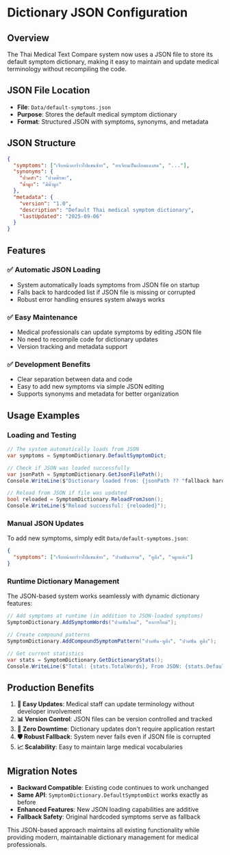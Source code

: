 # Dictionary JSON Configuration

## Overview

The Thai Medical Text Compare system now uses a JSON file to store its default symptom dictionary, making it easy to maintain and update medical terminology without recompiling the code.

## JSON File Location

- **File**: `Data/default-symptoms.json`
- **Purpose**: Stores the default medical symptom dictionary
- **Format**: Structured JSON with symptoms, synonyms, and metadata

## JSON Structure

```json
{
  "symptoms": ["เจ็บหน้าอกร้าวไปแขนซ้าย", "อาเจียนเป็นเลือดแดงสด", "..."],
  "synonyms": {
    "ปวดหัว": "ปวดศีรษะ",
    "น้ำมูก": "มีน้ำมูก"
  },
  "metadata": {
    "version": "1.0",
    "description": "Default Thai medical symptom dictionary",
    "lastUpdated": "2025-09-06"
  }
}
```

## Features

### ✅ Automatic JSON Loading

- System automatically loads symptoms from JSON file on startup
- Falls back to hardcoded list if JSON file is missing or corrupted
- Robust error handling ensures system always works

### ✅ Easy Maintenance

- Medical professionals can update symptoms by editing JSON file
- No need to recompile code for dictionary updates
- Version tracking and metadata support

### ✅ Development Benefits

- Clear separation between data and code
- Easy to add new symptoms via simple JSON editing
- Supports synonyms and metadata for better organization

## Usage Examples

### Loading and Testing

```csharp
// The system automatically loads from JSON
var symptoms = SymptomDictionary.DefaultSymptomDict;

// Check if JSON was loaded successfully
var jsonPath = SymptomDictionary.GetJsonFilePath();
Console.WriteLine($"Dictionary loaded from: {jsonPath ?? "fallback hardcoded list"}");

// Reload from JSON if file was updated
bool reloaded = SymptomDictionary.ReloadFromJson();
Console.WriteLine($"Reload successful: {reloaded}");
```

### Manual JSON Updates

To add new symptoms, simply edit `Data/default-symptoms.json`:

```json
{
  "symptoms": ["เจ็บหน้าอกร้าวไปแขนซ้าย", "ปวดฟันกราม", "หูตึง", "จมูกแห้ง"]
}
```

### Runtime Dictionary Management

The JSON-based system works seamlessly with dynamic dictionary features:

```csharp
// Add symptoms at runtime (in addition to JSON-loaded symptoms)
SymptomDictionary.AddSymptomWords("ปวดฟันใหม่", "อาการใหม่");

// Create compound patterns
SymptomDictionary.AddCompoundSymptomPattern("ปวดฟัน-หูตึง", "ปวดฟัน หูตึง");

// Get current statistics
var stats = SymptomDictionary.GetDictionaryStats();
Console.WriteLine($"Total: {stats.TotalWords}, From JSON: {stats.DefaultWords}, Added: {stats.AddedWords}");
```

## Production Benefits

1. **🔧 Easy Updates**: Medical staff can update terminology without developer involvement
2. **📊 Version Control**: JSON files can be version controlled and tracked
3. **🚀 Zero Downtime**: Dictionary updates don't require application restart
4. **🛡️ Robust Fallback**: System never fails even if JSON file is corrupted
5. **📈 Scalability**: Easy to maintain large medical vocabularies

## Migration Notes

- **Backward Compatible**: Existing code continues to work unchanged
- **Same API**: `SymptomDictionary.DefaultSymptomDict` works exactly as before
- **Enhanced Features**: New JSON loading capabilities are additive
- **Fallback Safety**: Original hardcoded symptoms serve as fallback

This JSON-based approach maintains all existing functionality while providing modern, maintainable dictionary management for medical professionals.
